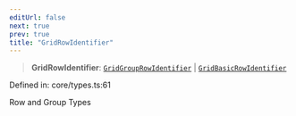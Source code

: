 ```yaml
---
editUrl: false
next: true
prev: true
title: "GridRowIdentifier"
---
```


> **GridRowIdentifier**: [`GridGroupRowIdentifier`](/api/type-aliases/gridgrouprowidentifier/) \| [`GridBasicRowIdentifier`](/api/type-aliases/gridbasicrowidentifier/)

Defined in: core/types.ts:61

Row and Group Types
